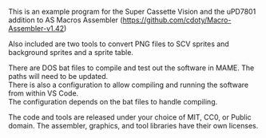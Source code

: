 This is an example program for the Super Cassette Vision and the uPD7801 addition to AS Macros Assembler (https://github.com/cdoty/Macro-Assembler-v1.42)  
  
Also included are two tools to convert PNG files to SCV sprites and background sprites and a sprite table.  
  
There are DOS bat files to compile and test out the software in MAME. The paths will need to be updated.  
There is also a configuration to allow compiling and running the software from within VS Code.  
The configuration depends on the bat files to handle compiling.  

The code and tools are released under your choice of MIT, CC0, or Public domain. The assembler, graphics, and tool libraries have their own licenses.
